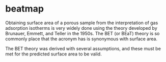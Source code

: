 # beatmap

Obtaining surface area of a porous sample from the interpretation of gas adsorption isotherms is very widely done using the theory developed by Brunauer, Emmett, and Teller in the 1950s.  The BET (or BEaT) theory is so commonly place that the acronym has is synonymous with surface area.  

The BET theory was derived with several assumptions, and these must be met for the predicted surface area to be valid.  
